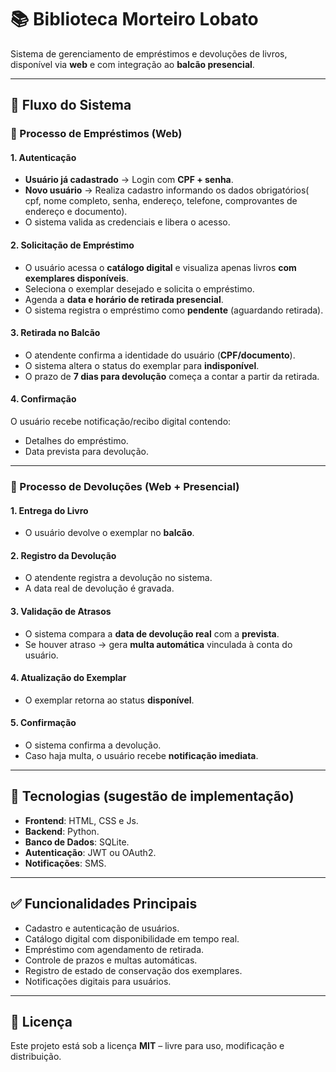 # 📚 Biblioteca Morteiro Lobato  

Sistema de gerenciamento de empréstimos e devoluções de livros, disponível via **web** e com integração ao **balcão presencial**.  

---

## 🚀 Fluxo do Sistema  

### 🔹 Processo de Empréstimos (Web)  

#### 1. Autenticação  
- **Usuário já cadastrado** → Login com **CPF + senha**.  
- **Novo usuário** → Realiza cadastro informando os dados obrigatórios( cpf, nome completo, senha, endereço, telefone, comprovantes de endereço e documento).  
- O sistema valida as credenciais e libera o acesso.  

#### 2. Solicitação de Empréstimo  
- O usuário acessa o **catálogo digital** e visualiza apenas livros **com exemplares disponíveis**.  
- Seleciona o exemplar desejado e solicita o empréstimo.  
- Agenda a **data e horário de retirada presencial**.  
- O sistema registra o empréstimo como **pendente** (aguardando retirada).  

#### 3. Retirada no Balcão  
- O atendente confirma a identidade do usuário (**CPF/documento**).  
- O sistema altera o status do exemplar para **indisponível**.  
- O prazo de **7 dias para devolução** começa a contar a partir da retirada.  

#### 4. Confirmação  
O usuário recebe notificação/recibo digital contendo:  
- Detalhes do empréstimo.  
- Data prevista para devolução.  

---

### 🔹 Processo de Devoluções (Web + Presencial)  

#### 1. Entrega do Livro  
- O usuário devolve o exemplar no **balcão**. 

#### 2. Registro da Devolução  
- O atendente registra a devolução no sistema.  
- A data real de devolução é gravada.  

#### 3. Validação de Atrasos  
- O sistema compara a **data de devolução real** com a **prevista**.  
- Se houver atraso → gera **multa automática** vinculada à conta do usuário.  

#### 4. Atualização do Exemplar  
- O exemplar retorna ao status **disponível**.  

#### 5. Confirmação  
- O sistema confirma a devolução.  
- Caso haja multa, o usuário recebe **notificação imediata**.  

---

## 📌 Tecnologias (sugestão de implementação)  
- **Frontend**: HTML, CSS e Js.  
- **Backend**: Python.  
- **Banco de Dados**: SQLite.  
- **Autenticação**: JWT ou OAuth2.  
- **Notificações**: SMS.  

---

## ✅ Funcionalidades Principais  
- Cadastro e autenticação de usuários.  
- Catálogo digital com disponibilidade em tempo real.  
- Empréstimo com agendamento de retirada.  
- Controle de prazos e multas automáticas.  
- Registro de estado de conservação dos exemplares.  
- Notificações digitais para usuários.  

---

## 📄 Licença  
Este projeto está sob a licença **MIT** – livre para uso, modificação e distribuição.  

